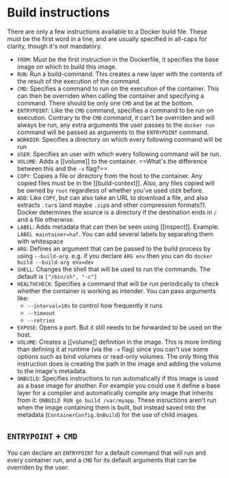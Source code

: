 # Build instructions
There are only a few instructions available to a Docker build file. These must be the first word in a line, and are usually specified in all-caps for clarity, though it's not mandatory.

* `FROM`: Must be the first instruction in the Dockerfile, it specifies the base image on which to build this image.
* `RUN`: Run a build-command. This creates a new layer with the contents of the result of the execution of the command.
* `CMD`: Specifies a command to run on the execution of the container. This can then be overriden when calling the container and specifying a command. There should be only one `CMD` and be at the bottom.
* `ENTRYPOINT`: Like the `CMD` command, specifies a command to be run on execution. Contrary to the `CMD` command, it can't be overriden and will always be run, any extra arguments the user passes to the `docker run` command will be passed as arguments to the `ENTRYPOINT` command.
* `WORKDIR`: Specifies a directory on which every following command will be run
* `USER`: Specifies an user with which every following command will be run.
* `VOLUME`: Adds a [[volume]] to the container. ==What's the difference between this and the `-v` flag?==
* `COPY`: Copies a file or directory from the host to the container. Any copied files must be in the [[build-context]]. Also, any files copied will be owned by `root` regardless of whether you've used `USER` before.
* `ADD`: Like `COPY`, but can also take an URL to download a file, and also extracts `.tar`s (and maybe `.zip`s and other compression formats?). Docker determines the source is a directory if the destination ends in `/` and a file otherwise.
* `LABEL`: Adds metadata that can then be seen using [[inspect]]. Example: `LABEL maintainer=haf`. You can add several labels by separating them with whitespace
* `ARG`: Defines an argument that can be passed to the build process by using `--build-arg`. e.g. if you declare `ARG env` then you can do `docker build --build-arg env=dev`
* `SHELL`: Changes the shell that will be used to run the commands. The default is `["/bin/sh", "-c"]`
* `HEALTHCHECK`: Specifies a command that will be run periodically to check whether the container is working as intender. You can pass arguments like:
  * `--interval=10s` to control how frequently it runs
  * `--timeout`
  * `--retries`
* `EXPOSE`: Opens a port. But it still needs to be forwarded to be used on the host.
* `VOLUME`: Creates a [[volume]] definition in the image. This is more limiting than defining it at runtime (via the `-v` flag) since you can't use some options such as bind volumes or read-only volumes. The only thing this instruction does is creating the path in the image and adding the volume to the image's metadata.
* `ONBUILD`: Specifies instructions to run automatically if this image is used as a base image for another. For example you could use it define a base layer for a compiler and automatically compile any image that inherits from it: `ONBUILD RUN go build /var/myapp`. These insructions aren't run when the image containing them is built, but instead saved into the metadata (`ContainerConfig.OnBuild`) for the use of child images.


## `ENTRYPOINT` + `CMD`
You can declare an `ENTRYPOINT` for a default command that will run and every container run, and a `CMD` for its default arguments that can be overriden by the user.
